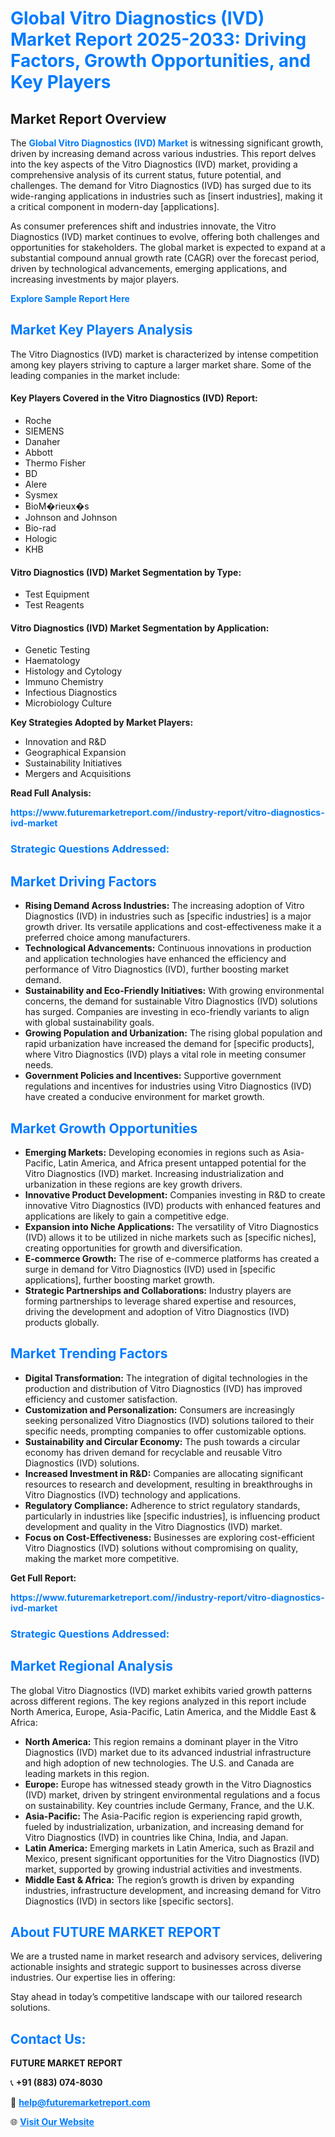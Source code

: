 <h1 style="color: #007BFF;">Global Vitro Diagnostics (IVD) Market Report 2025-2033: Driving Factors, Growth Opportunities, and Key Players</h1>

<section id="overview">
<h2>Market Report Overview</h2>
<p>The <a href="https://www.futuremarketreport.com//industry-report/vitro-diagnostics-ivd-market" style="color: #007BFF; text-decoration: none;"><strong>Global Vitro Diagnostics (IVD) Market</strong></a> is witnessing significant growth, driven by increasing demand across various industries. This report delves into the key aspects of the Vitro Diagnostics (IVD) market, providing a comprehensive analysis of its current status, future potential, and challenges. The demand for Vitro Diagnostics (IVD) has surged due to its wide-ranging applications in industries such as [insert industries], making it a critical component in modern-day [applications].</p>
<p>As consumer preferences shift and industries innovate, the Vitro Diagnostics (IVD) market continues to evolve, offering both challenges and opportunities for stakeholders. The global market is expected to expand at a substantial compound annual growth rate (CAGR) over the forecast period, driven by technological advancements, emerging applications, and increasing investments by major players.</p>
</section>

<section id="overview">
<p><a href="https://www.futuremarketreport.com//request-sample/reportId=84230" style="color: #007BFF; text-decoration: none;"><strong>Explore Sample Report Here</strong></a></p>
</section>

<section id="key-players">
<h2 style="color: #007BFF;">Market Key Players Analysis</h2>
<p>The Vitro Diagnostics (IVD) market is characterized by intense competition among key players striving to capture a larger market share. Some of the leading companies in the market include:</p>
<h4>Key Players Covered in the Vitro Diagnostics (IVD) Report:</h4>
<ul><li>Roche</li><li>SIEMENS</li><li>Danaher</li><li>Abbott</li><li>Thermo Fisher</li><li>BD</li><li>Alere</li><li>Sysmex</li><li>BioM�rieux�s</li><li>Johnson and Johnson</li><li>Bio-rad</li><li>Hologic</li><li>KHB</li></ul>
<h4>Vitro Diagnostics (IVD) Market Segmentation by Type:</h4>
<ul><li>Test Equipment</li><li>Test Reagents</li></ul>

<h4>Vitro Diagnostics (IVD) Market Segmentation by Application:</h4>
<ul><li>Genetic Testing</li><li>Haematology</li><li>Histology and Cytology</li><li>Immuno Chemistry</li><li>Infectious Diagnostics</li><li>Microbiology Culture</li></ul>
<p><strong>Key Strategies Adopted by Market Players:</strong></p>
<ul>
<li>Innovation and R&D</li>
<li>Geographical Expansion</li>
<li>Sustainability Initiatives</li>
<li>Mergers and Acquisitions</li>
</ul>
</section>

<section>
<p><strong>Read Full Analysis: </strong></p><a href="https://www.futuremarketreport.com//industry-report/vitro-diagnostics-ivd-market" style="color: #007BFF; text-decoration: none;"><strong>https://www.futuremarketreport.com//industry-report/vitro-diagnostics-ivd-market</strong></a>
<h3 style="color: #007BFF;">Strategic Questions Addressed:</h3>
</section>

<section id="driving-factors">
<h2 style="color: #007BFF;">Market Driving Factors</h2>
<ul>
<li><strong>Rising Demand Across Industries:</strong> The increasing adoption of Vitro Diagnostics (IVD) in industries such as [specific industries] is a major growth driver. Its versatile applications and cost-effectiveness make it a preferred choice among manufacturers.</li>
<li><strong>Technological Advancements:</strong> Continuous innovations in production and application technologies have enhanced the efficiency and performance of Vitro Diagnostics (IVD), further boosting market demand.</li>
<li><strong>Sustainability and Eco-Friendly Initiatives:</strong> With growing environmental concerns, the demand for sustainable Vitro Diagnostics (IVD) solutions has surged. Companies are investing in eco-friendly variants to align with global sustainability goals.</li>
<li><strong>Growing Population and Urbanization:</strong> The rising global population and rapid urbanization have increased the demand for [specific products], where Vitro Diagnostics (IVD) plays a vital role in meeting consumer needs.</li>
<li><strong>Government Policies and Incentives:</strong> Supportive government regulations and incentives for industries using Vitro Diagnostics (IVD) have created a conducive environment for market growth.</li>
</ul>
</section>

<section id="growth-opportunities">
<h2 style="color: #007BFF;">Market Growth Opportunities</h2>
<ul>
<li><strong>Emerging Markets:</strong> Developing economies in regions such as Asia-Pacific, Latin America, and Africa present untapped potential for the Vitro Diagnostics (IVD) market. Increasing industrialization and urbanization in these regions are key growth drivers.</li>
<li><strong>Innovative Product Development:</strong> Companies investing in R&D to create innovative Vitro Diagnostics (IVD) products with enhanced features and applications are likely to gain a competitive edge.</li>
<li><strong>Expansion into Niche Applications:</strong> The versatility of Vitro Diagnostics (IVD) allows it to be utilized in niche markets such as [specific niches], creating opportunities for growth and diversification.</li>
<li><strong>E-commerce Growth:</strong> The rise of e-commerce platforms has created a surge in demand for Vitro Diagnostics (IVD) used in [specific applications], further boosting market growth.</li>
<li><strong>Strategic Partnerships and Collaborations:</strong> Industry players are forming partnerships to leverage shared expertise and resources, driving the development and adoption of Vitro Diagnostics (IVD) products globally.</li>
</ul>
</section>

<section id="trending-factors">
<h2 style="color: #007BFF;">Market Trending Factors</h2>
<ul>
<li><strong>Digital Transformation:</strong> The integration of digital technologies in the production and distribution of Vitro Diagnostics (IVD) has improved efficiency and customer satisfaction.</li>
<li><strong>Customization and Personalization:</strong> Consumers are increasingly seeking personalized Vitro Diagnostics (IVD) solutions tailored to their specific needs, prompting companies to offer customizable options.</li>
<li><strong>Sustainability and Circular Economy:</strong> The push towards a circular economy has driven demand for recyclable and reusable Vitro Diagnostics (IVD) solutions.</li>
<li><strong>Increased Investment in R&D:</strong> Companies are allocating significant resources to research and development, resulting in breakthroughs in Vitro Diagnostics (IVD) technology and applications.</li>
<li><strong>Regulatory Compliance:</strong> Adherence to strict regulatory standards, particularly in industries like [specific industries], is influencing product development and quality in the Vitro Diagnostics (IVD) market.</li>
<li><strong>Focus on Cost-Effectiveness:</strong> Businesses are exploring cost-efficient Vitro Diagnostics (IVD) solutions without compromising on quality, making the market more competitive.</li>
</ul>
</section>

<section>
<p><strong>Get Full Report: </strong></p><a href="https://www.futuremarketreport.com//industry-report/vitro-diagnostics-ivd-market" style="color: #007BFF; text-decoration: none;"><strong>https://www.futuremarketreport.com//industry-report/vitro-diagnostics-ivd-market</strong></a>
<h3 style="color: #007BFF;">Strategic Questions Addressed:</h3>
</section>


<section id="regional-analysis">
<h2 style="color: #007BFF;">Market Regional Analysis</h2>
<p>The global Vitro Diagnostics (IVD) market exhibits varied growth patterns across different regions. The key regions analyzed in this report include North America, Europe, Asia-Pacific, Latin America, and the Middle East & Africa:</p>
<ul>
<li><strong>North America:</strong> This region remains a dominant player in the Vitro Diagnostics (IVD) market due to its advanced industrial infrastructure and high adoption of new technologies. The U.S. and Canada are leading markets in this region.</li>
<li><strong>Europe:</strong> Europe has witnessed steady growth in the Vitro Diagnostics (IVD) market, driven by stringent environmental regulations and a focus on sustainability. Key countries include Germany, France, and the U.K.</li>
<li><strong>Asia-Pacific:</strong> The Asia-Pacific region is experiencing rapid growth, fueled by industrialization, urbanization, and increasing demand for Vitro Diagnostics (IVD) in countries like China, India, and Japan.</li>
<li><strong>Latin America:</strong> Emerging markets in Latin America, such as Brazil and Mexico, present significant opportunities for the Vitro Diagnostics (IVD) market, supported by growing industrial activities and investments.</li>
<li><strong>Middle East & Africa:</strong> The region’s growth is driven by expanding industries, infrastructure development, and increasing demand for Vitro Diagnostics (IVD) in sectors like [specific sectors].</li>
</ul>
</section>

<footer>
<h2 style="color: #007BFF;">About FUTURE MARKET REPORT</h2>
<p>We are a trusted name in market research and advisory services, delivering actionable insights and strategic support to businesses across diverse industries. Our expertise lies in offering:</p>

<p>Stay ahead in today’s competitive landscape with our tailored research solutions.</p>

<h2 style="color: #007BFF;">Contact Us:</h2>
<p><strong>FUTURE MARKET REPORT</strong></p>
<p>📞 <strong>+91 (883) 074-8030</strong></p>
<p>📧 <strong><a href="mailto:help@futuremarketreport.com" style="color: #007BFF;">help@futuremarketreport.com</a></strong></p>
<p>🌐 <strong><a href="https://www.futuremarketreport.com/" style="color: #007BFF;">Visit Our Website</a></strong></p>
</footer>